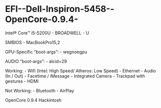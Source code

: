 # EFI--Dell-Inspiron-5458--OpenCore-0.9.4-
Intel® Core™ i5-5200U - BROADWELL - U

SMBIOS
	- MacBookPro15,2

GPU-Specific “boot-args”:
	- wegnoegpu
 
AUDIO “boot-args”:
	- alcid=29

Working: 
	- Wifi (Intel: High Speed/ Atheros: Low Speed)
	- Ethernet
	- Audio (In / Out)
	- Facetime / iMessage
	- Integrated Camera
	- Trackpad with gestures
	- HDMI

Not Working:
	- Bluetooth 
	- AirPlay

OpenCore 0.9.4
Hackintosh
